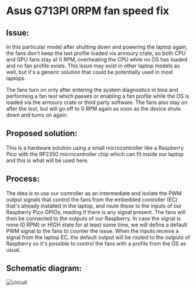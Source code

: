 # Asus G713PI 0RPM fan speed fix
## Issue: 
In this particular model after shutting down and powering the laptop again, the fans don't keep the last profile loaded via armoury crate, so both CPU and GPU fans stay at 0 RPM, overheating the CPU while no OS has loaded and no fan profile exists. This issue may exist in other laptop models as well, but it's a generic solution that could be potentially used in most laptops.

The fans turn on only after entering the system diagnostics in bios and performing a fan test which passes or enabling a fan profile while the OS is loaded via the armoury crate or third party software. The fans also stay on after the test, but will go off to 0 RPM again as soon as the device shuts down and turns on again.

## Proposed solution: 
This is a hardware solution using a small microcontroller like a Raspberry Pico with the RP2350 microcontroller chip which can fit inside our laptop and this is what will be used here.

## Process:
The idea is to use our controller as an intermediate and isolate the PWM output signals that control the fans from the embedded controller (EC) that's already installed in the laptop, and route those to the inputs of our Raspberry Pico GPIOs, reading if there is any signal present. The fans will then be connected to the outputs of our Raspberry. In case the signal is none (0 RPM) or HIGH state for at least some time, we will define a default PWM signal to the fans to counter the issue. When the inputs receive a signal from the laptop EC, the default output will be routed to the outputs of Raspberry so it's possible to control the fans with a profile from the OS as usual.

## Schematic diagram:
![circuit](https://github.com/user-attachments/assets/9579ecbf-b43d-47ce-95f6-a60cbf5368fe)
